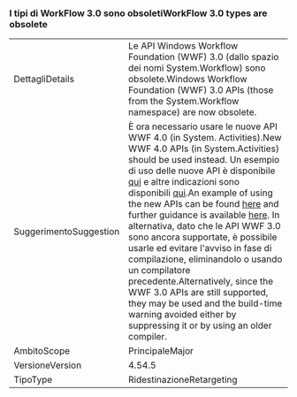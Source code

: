### <a name="workflow-30-types-are-obsolete"></a><span data-ttu-id="c3668-101">I tipi di WorkFlow 3.0 sono obsoleti</span><span class="sxs-lookup"><span data-stu-id="c3668-101">WorkFlow 3.0 types are obsolete</span></span>

|   |   |
|---|---|
|<span data-ttu-id="c3668-102">Dettagli</span><span class="sxs-lookup"><span data-stu-id="c3668-102">Details</span></span>|<span data-ttu-id="c3668-103">Le API Windows Workflow Foundation (WWF) 3.0 (dallo spazio dei nomi System.Workflow) sono obsolete.</span><span class="sxs-lookup"><span data-stu-id="c3668-103">Windows Workflow Foundation (WWF) 3.0 APIs (those from the System.Workflow namespace) are now obsolete.</span></span>|
|<span data-ttu-id="c3668-104">Suggerimento</span><span class="sxs-lookup"><span data-stu-id="c3668-104">Suggestion</span></span>|<span data-ttu-id="c3668-105">È ora necessario usare le nuove API WWF 4.0 (in System. Activities).</span><span class="sxs-lookup"><span data-stu-id="c3668-105">New WWF 4.0 APIs (in System.Activities) should be used instead.</span></span> <span data-ttu-id="c3668-106">Un esempio di uso delle nuove API è disponibile [qui](~/docs/framework/windows-workflow-foundation/how-to-update-the-definition-of-a-running-workflow-instance.md) e altre indicazioni sono disponibili [qui](http://blogs.msdn.com/b/workflowteam/archive/2012/02/08/deprecatingwf3.aspx).</span><span class="sxs-lookup"><span data-stu-id="c3668-106">An example of using the new APIs can be found [here](~/docs/framework/windows-workflow-foundation/how-to-update-the-definition-of-a-running-workflow-instance.md) and further guidance is available [here](http://blogs.msdn.com/b/workflowteam/archive/2012/02/08/deprecatingwf3.aspx).</span></span> <span data-ttu-id="c3668-107">In alternativa, dato che le API WWF 3.0 sono ancora supportate, è possibile usarle ed evitare l'avviso in fase di compilazione, eliminandolo o usando un compilatore precedente.</span><span class="sxs-lookup"><span data-stu-id="c3668-107">Alternatively, since the WWF 3.0 APIs are still supported, they may be used and the build-time warning avoided either by suppressing it or by using an older compiler.</span></span>|
|<span data-ttu-id="c3668-108">Ambito</span><span class="sxs-lookup"><span data-stu-id="c3668-108">Scope</span></span>|<span data-ttu-id="c3668-109">Principale</span><span class="sxs-lookup"><span data-stu-id="c3668-109">Major</span></span>|
|<span data-ttu-id="c3668-110">Versione</span><span class="sxs-lookup"><span data-stu-id="c3668-110">Version</span></span>|<span data-ttu-id="c3668-111">4.5</span><span class="sxs-lookup"><span data-stu-id="c3668-111">4.5</span></span>|
|<span data-ttu-id="c3668-112">Tipo</span><span class="sxs-lookup"><span data-stu-id="c3668-112">Type</span></span>|<span data-ttu-id="c3668-113">Ridestinazione</span><span class="sxs-lookup"><span data-stu-id="c3668-113">Retargeting</span></span>|


